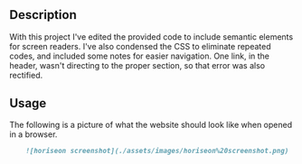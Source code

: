 # <horiseonJAL>

## Description

With this project I've edited the provided code to include semantic elements for screen readers. I've also condensed the CSS to eliminate repeated codes, and included some notes for easier navigation. One link, in the header, wasn't directing to the proper section, so that error was also rectified. 

## Usage
The following is a picture of what the website should look like when opened in a browser. 
```md
    ![horiseon screenshot](./assets/images/horiseon%20screenshot.png)
```
